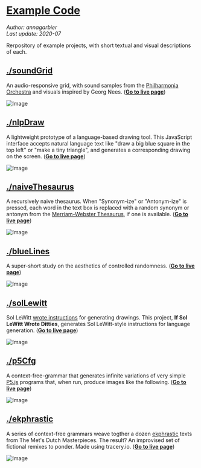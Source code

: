 # [Example Code](https://github.com/annagarbier/annagarbier.github.io/tree/master/exampleCode)

*Author: annagarbier*     
*Last update: 2020-07*

Rerpository of example projects, with short textual and visual descriptions of each.

## [./soundGrid](https://github.com/annagarbier/exampleCode/edit/master/soundGrid)

An audio-responsive grid, with sound samples from the
[Philharmonia Orchestra](https://philharmonia.co.uk/resources/sound-samples/)
and visuals inspired by Georg Nees. (**[Go to live page](https://annagarbier.github.io/exampleCode/soundGrid/)**)

![Image](https://annagarbier.github.io/exampleCode/soundGrid/sound_grid.png)

## [./nlpDraw](https://github.com/annagarbier/exampleCode/edit/master/nlpDraw)

A lightweight prototype of a language-based drawing tool. This JavaScript
interface accepts natural language text like "draw a big blue square in
the top left" or "make a tiny triangle", and generates a corresponding
drawing on the screen. (**[Go to live page](https://annagarbier.github.io/exampleCode/nlpDraw/)**)

![Image](https://annagarbier.github.io/exampleCode/nlpDraw/nlpDrawImg.png)

## [./naiveThesaurus](https://github.com/annagarbier/annagarbier.github.io/tree/master/exampleCode/naiveThesaurus)

A recursively naive thesaurus. When "Synonym-ize" or "Antonym-ize" is
pressed, each word in the text box is replaced with a random synonym
or antonym from the [Merriam-Webster Thesaurus](https://www.dictionaryapi.com/products/api-collegiate-thesaurus),
if one is available.
(**[Go to live page](https://annagarbier.github.io/exampleCode/naiveThesaurus/)**)

![Image](https://annagarbier.github.io/exampleCode/naiveThesaurus/naiveThesaurus.png)

## [./blueLines](https://github.com/annagarbier/exampleCode/edit/master/blueLines)

A super-short study on the aesthetics of controlled randomness. (**[Go to live page](https://annagarbier.github.io/exampleCode/blueLines/)**)

![Image](https://annagarbier.github.io/exampleCode/blueLines/blueLinesImg.png)

## [./solLewitt](https://github.com/annagarbier/exampleCode/edit/master/solLewitt)

Sol LeWitt [wrote instructions](https://www.google.com/search?q=sol+lewitt+wall+drawing+instructions&rlz=1C5CHFA_enUS807US807&source=lnms&tbm=isch&sa=X&ved=0ahUKEwjk-Py8h_bgAhVCZN8KHZKrBV4Q_AUIDigB&biw=1440&bih=766)
for generating drawings. This project, **If Sol LeWitt Wrote Ditties**, generates
Sol LeWitt-style instructions for language generation. (**[Go to live page](https://annagarbier.github.io/exampleCode/solLewitt/)**)

![Image](https://annagarbier.github.io/exampleCode/solLewitt/solLewittImg.png)

## [./p5Cfg](https://github.com/annagarbier/exampleCode/edit/master/p5Cfg)

A context-free-grammar that generates infinite variations of very simple [P5.js](https://p5js.org/) programs that, when run, produce images like the following.
(**[Go to live page](https://annagarbier.github.io/exampleCode/p5Cfg/)**)

![Image](https://annagarbier.github.io/exampleCode/p5Cfg/example_ten.png)

## [./ekphrastic](https://github.com/annagarbier/exampleCode/edit/master/ekphrastic)

A series of context-free grammars weave togther a dozen [ekphrastic](https://en.wikipedia.org/wiki/Ekphrasis) texts
from The Met's Dutch Masterpieces. The result? An improvised set of fictional
remixes to ponder. Made using tracery.io. (**[Go to live page](https://annagarbier.github.io/exampleCode/ekphrastic/)**)

![Image](https://annagarbier.github.io/exampleCode/ekphrastic/ekphrastic.png)

